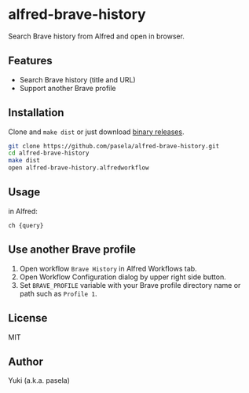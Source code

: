 # alfred-brave-history

Search Brave history from Alfred and open in browser.

## Features

- Search Brave history (title and URL)
- Support another Brave profile

## Installation

Clone and `make dist` or just download [binary releases](https://github.com/pasela/alfred-brave-history/releases).

```sh
git clone https://github.com/pasela/alfred-brave-history.git
cd alfred-brave-history
make dist
open alfred-brave-history.alfredworkflow
```

## Usage

in Alfred:

```
ch {query}
```

## Use another Brave profile

1. Open workflow `Brave History` in Alfred Workflows tab.
2. Open Workflow Configuration dialog by upper right side button.
3. Set `BRAVE_PROFILE` variable with your Brave profile directory name or path such as `Profile 1`.

## License

MIT

## Author

Yuki (a.k.a. pasela)

